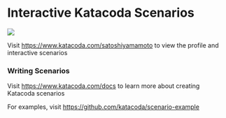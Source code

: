 # Interactive Katacoda Scenarios

[![](http://shields.katacoda.com/katacoda/satoshiyamamoto/count.svg)](https://www.katacoda.com/satoshiyamamoto "Get your profile on Katacoda.com")

Visit https://www.katacoda.com/satoshiyamamoto to view the profile and interactive scenarios

### Writing Scenarios
Visit https://www.katacoda.com/docs to learn more about creating Katacoda scenarios

For examples, visit https://github.com/katacoda/scenario-example
